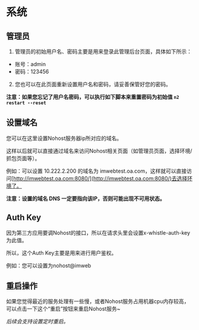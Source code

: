 # 系统
## 管理员
1. 管理员的初始用户名、密码主要是用来登录此管理后台页面，具体如下所示：
 - 账号：admin
 - 密码：123456


2. 您也可以在此页面重新设置用户名和密码，请妥善保管好您的密码。

**注意：如果您忘记了用户名密码，可以执行如下脚本来重置密码为初始值
```n2 restart --reset```**
 

## 设置域名
您可以在这里设置Nohost服务器ip所对应的域名。

这样以后就可以直接通过域名来访问Nohost相关页面（如管理员页面，选择环境/抓包页面等）。

例如：可以设置 10.222.2.200 的域名为 imwebtest.oa.com，这样就可以直接访问[http://imwebtest.oa.com:8080/](http://imwebtest.oa.com:8080/)去选择环境了。

**注意：设置的域名 DNS 一定要指向该IP，否则可能出现不可用状态。**


## Auth Key
因为第三方应用要调Nohost的接口，所以在请求头里会设置x-whistle-auth-key 为此值。

所以，这个Auth Key主要是用来进行用户鉴权。

例如：您可以设置为nohost@imweb

## 重启操作
如果您觉得最近的服务处理有一些慢，或者Nohost服务占用机器cpu内存较高，可以点击一下这个“重启”按钮来重启Nohost服务~

*后续会支持设置定时重启。*
